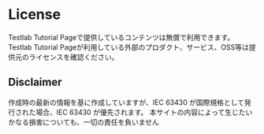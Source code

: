 # License

Testlab Tutorial Pageで提供しているコンテンツは無償で利用できます。  
Testlab Tutorial Pageが利用している外部のプロダクト、サービス、OSS等は提供元のライセンスを確認ください。

## Disclaimer

作成時の最新の情報を基に作成していますが、IEC 63430 が国際規格として発行された場合、IEC 63430 が優先されます。
本サイトの内容によって生じたいかなる損害についても、一切の責任を負いません
